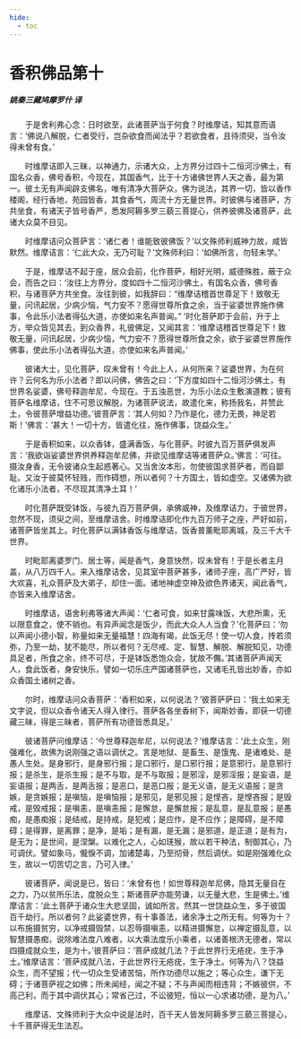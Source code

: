 ```yaml
---
hide:
  - toc
---
```


# **香积佛品第十**

##### 姚秦三藏鸠摩罗什 译

　　于是舍利弗心念：日时欲至，此诸菩萨当于何食？时维摩诘，知其意而语言：‘佛说八解脱，仁者受行，岂杂欲食而闻法乎？若欲食者，且待须臾，当令汝得未曾有食。’

　　时维摩诘即入三昧，以神通力，示诸大众，上方界分过四十二恒河沙佛土，有国名众香，佛号香积，今现在，其国香气，比于十方诸佛世界人天之香，最为第一。彼土无有声闻辟支佛名，唯有清净大菩萨众，佛为说法，其界一切，皆以香作楼阁，经行香地，苑园皆香，其食香气，周流十方无量世界。时彼佛与诸菩萨，方共坐食，有诸天子皆号香严，悉发阿耨多罗三藐三菩提心，供养彼佛及诸菩萨，此诸大众莫不目见。

　　时维摩诘问众菩萨言：‘诸仁者！谁能致彼佛饭？’以文殊师利威神力故，咸皆默然。维摩诘言：‘仁此大众，无乃可耻？’文殊师利曰：‘如佛所言，勿轻未学。’

　　于是，维摩诘不起于座，居众会前，化作菩萨，相好光明，威德殊胜，蔽于众会，而告之曰：‘汝往上方界分，度如四十二恒河沙佛土，有国名众香，佛号香积，与诸菩萨方共坐食。汝往到彼，如我辞曰：“维摩诘稽首世尊足下！致敬无量，问讯起居，少病少恼，气力安不？愿得世尊所食之余，当于娑婆世界施作佛事，令此乐小法者得弘大道，亦使如来名声普闻。” ’时化菩萨即于会前，升于上方，举众皆见其去，到众香界，礼彼佛足，又闻其言：‘维摩诘稽首世尊足下！致敬无量，问讯起居，少病少恼，气力安不？愿得世尊所食之余，欲于娑婆世界施作佛事，使此乐小法者得弘大道，亦使如来名声普闻。’

　　彼诸大士，见化菩萨，叹未曾有！今此上人，从何所来？娑婆世界，为在何许？云何名为乐小法者？即以问佛，佛告之曰：‘下方度如四十二恒河沙佛土，有世界名娑婆，佛号释迦牟尼，今现在。于五浊恶世，为乐小法众生敷演道教；彼有菩萨名维摩诘，住不可思议解脱，为诸菩萨说法，故遣化来，称扬我名，并赞此土，令彼菩萨增益功德。’彼菩萨言：‘其人何如？乃作是化，德力无畏，神足若斯！’佛言：‘甚大！一切十方，皆遣化往，施作佛事，饶益众生。’

　　于是香积如来，以众香钵，盛满香饭，与化菩萨。时彼九百万菩萨俱发声言：‘我欲诣娑婆世界供养释迦牟尼佛，并欲见维摩诘等诸菩萨众。’佛言：‘可往。摄汝身香，无令彼诸众生起惑著心。又当舍汝本形，勿使彼国求菩萨者，而自鄙耻。又汝于彼莫怀轻贱，而作碍想，所以者何？十方国土，皆如虚空。又诸佛为欲化诸乐小法者，不尽现其清净土耳！’

　　时化菩萨既受钵饭，与彼九百万菩萨俱，承佛威神，及维摩诘力，于彼世界，忽然不现，须臾之间，至维摩诘舍。时维摩诘即化作九百万师子之座，严好如前，诸菩萨皆坐其上。时化菩萨以满钵香饭与维摩诘，饭香普薰毗耶离城，及三千大千世界。

　　时毗耶离婆罗门、居士等，闻是香气，身意快然，叹未曾有！于是长者主月盖，从八万四千人。来入维摩诘舍，见其室中菩萨甚多，诸师子座，高广严好，皆大欢喜，礼众菩萨及大弟子，却住一面。诸地神虚空神及欲色界诸天，闻此香气，亦皆来入维摩诘舍。

　　时维摩诘，语舍利弗等诸大声闻：‘仁者可食，如来甘露味饭，大悲所熏，无以限意食之，使不销也。有异声闻念是饭少，而此大众人人当食？’化菩萨曰：‘勿以声闻小德小智，称量如来无量福慧！四海有竭，此饭无尽！使一切人食，抟若须弥，乃至一劫，犹不能尽，所以者何？无尽戒、定、智慧、解脱、解脱知见，功德具足者，所食之余，终不可尽，于是钵饭悉饱众会，犹故不儩。’其诸菩萨声闻天人，食此饭者，身安快乐，譬如一切乐庄严国诸菩萨也，又诸毛孔皆出妙香，亦如众香国土诸树之香。

　　尔时，维摩诘问众香菩萨：‘香积如来，以何说法？’彼菩萨萨曰：‘我土如来无文字说，但以众香令诸天人得入律行。菩萨各各坐香树下，闻斯妙香，即获一切德藏三昧，得是三昧者，菩萨所有功德皆悉具足。’

　　彼诸菩萨问维摩诘：‘今世尊释迦牟尼，以何说法？’维摩诘言：‘此土众生，刚强难化，故佛为说刚强之语以调伏之。言是地狱、是畜生、是饿鬼、是诸难处、是愚人生处。是身邪行，是身邪行报；是口邪行，是口邪行报；是意邪行，是意邪行报；是杀生，是杀生报；是不与取，是不与取报；是邪淫，是邪淫报；是妄语，是妄语报；是两舌，是两舌报；是恶口，是恶口报；是无义语，是无义语报；是贪嫉，是贪嫉报；是嗔恼，是嗔恼报；是邪见，是邪见报；是悭吝，是悭吝报；是毁戒，是毁戒报；是嗔恚，是嗔恚报；是懈怠，是懈怠报；是乱意，是乱意报；是愚痴，是愚痴报；是结戒，是持戒，是犯戒；是应作，是不应作；是障碍，是不障碍；是得罪，是离罪；是净，是垢；是有漏，是无漏；是邪道，是正道；是有为，是无为；是世间，是涅槃。以难化之人，心如琷猴，故以若干种法，制御其心，乃可调伏。譬如象马，儱悷不调，加诸楚毒，乃至彻骨，然后调伏。如是刚强难化众生，故以一切苦切之言，乃可入律。’

　　彼诸菩萨，闻说是已，皆曰：‘未曾有也！如世尊释迦牟尼佛，隐其无量自在之力，乃以贫所乐法，度脱众生；斯诸菩萨亦能劳谦，以无量大悲，生是佛土。’维摩诘言：‘此土菩萨于诸众生大悲坚固，诚如所言。然其一世饶益众生，多于彼国百千劫行。所以者何？此娑婆世界，有十事善法，诸余净土之所无有。何等为十？以布施摄贫穷，以净戒摄毁禁，以忍辱摄嗔恚，以精进摄懈怠，以禅定摄乱意，以智慧摄愚痴，说除难法度八难者，以大乘法度乐小乘者，以诸善根济无德者，常以四摄成就众生，是为十。’彼菩萨曰：‘菩萨成就几法？于此世界行无疮疣，生于净土。’维摩诘言：‘菩萨成就八法，于此世界行无疮疣，生于净土。何等为八？饶益众生，而不望报；代一切众生受诸苦恼，所作功德尽以施之；等心众生，谦下无碍；于诸菩萨视之如佛；所未闻经，闻之不疑；不与声闻而相违背；不嫉彼供，不高己利，而于其中调伏其心；常省己过，不讼彼短，恒以一心求诸功德，是为八。’

　　维摩诘、文殊师利于大众中说是法时，百千天人皆发阿耨多罗三藐三菩提心，十千菩萨得无生法忍。
